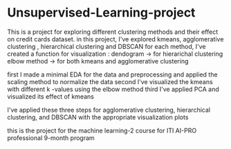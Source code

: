 # Unsupervised-Learning-project
This is a project for exploring different clustering methods and their effect on credit cards dataset.
in this project, I've explored kmeans, agglomerative clustering , hierarchical clustering and DBSCAN
for each method, I've created a function for visualization :
dendogram → for hierarichal clustering 
elbow method → for both kmeans and agglomerative clustering

first I made a minimal EDA for the data and preprocessing and applied the scaling method to normalize the data
second I've visualized the kmeans with different k -values using the elbow method
third I've applied PCA and visualized its effect of kmeans 

I've applied these three steps for agglomerative clustering, hierarchical clustering, and DBSCAN with the appropriate visualization plots 

this is the project for the machine learning-2 course for ITI AI-PRO professional 9-month program
